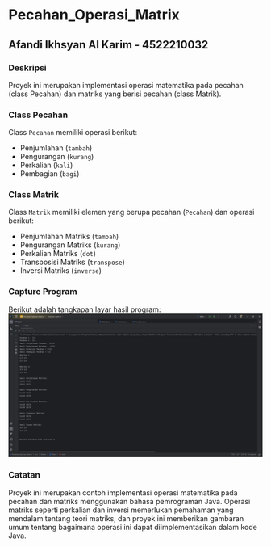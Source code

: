 # Pecahan_Operasi_Matrix
## Afandi Ikhsyan Al Karim - 4522210032

### Deskripsi
Proyek ini merupakan implementasi operasi matematika pada pecahan (class Pecahan) dan matriks yang berisi pecahan (class Matrik). 

### Class Pecahan
Class `Pecahan` memiliki operasi berikut:
- Penjumlahan (`tambah`)
- Pengurangan (`kurang`)
- Perkalian (`kali`)
- Pembagian (`bagi`)

### Class Matrik
Class `Matrik` memiliki elemen yang berupa pecahan (`Pecahan`) dan operasi berikut:
- Penjumlahan Matriks (`tambah`)
- Pengurangan Matriks (`kurang`)
- Perkalian Matriks (`dot`)
- Transposisi Matriks (`transpose`)
- Inversi Matriks (`inverse`)

### Capture Program
Berikut adalah tangkapan layar hasil program:
![output](output.png)

### Catatan
Proyek ini merupakan contoh implementasi operasi matematika pada pecahan dan matriks menggunakan bahasa pemrograman Java. Operasi matriks seperti perkalian dan inversi memerlukan pemahaman yang mendalam tentang teori matriks, dan proyek ini memberikan gambaran umum tentang bagaimana operasi ini dapat diimplementasikan dalam kode Java.
